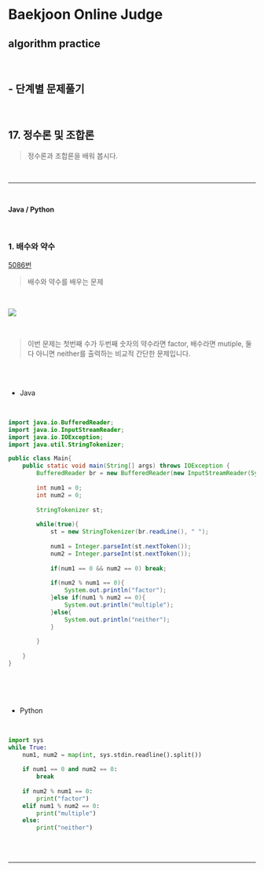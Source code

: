 # Baekjoon Online Judge

## algorithm practice
<br>

## - 단계별 문제풀기
<br>

## 17. 정수론 및 조합론

> 정수론과 조합론을 배워 봅시다.

<br>

---

<br>

**Java / Python**

<br>

### 1. 배수와 약수
[5086번](https://www.acmicpc.net/problem/5086) 
> 배수와 약수를 배우는 문제

<br>

![](https://images.velog.io/images/jini_eun/post/4c32090e-9c63-4a56-9b1f-26532256d3d3/image.png)

<br>

> 이번 문제는 첫번째 수가 두번째 숫자의 약수라면 factor, 배수라면 mutiple, 둘 다 아니면 neither를 출력하는 비교적 간단한 문제입니다.

<br><br>

- Java

<br>

```java
import java.io.BufferedReader;
import java.io.InputStreamReader;
import java.io.IOException;
import java.util.StringTokenizer;

public class Main{
	public static void main(String[] args) throws IOException {
		BufferedReader br = new BufferedReader(new InputStreamReader(System.in));
        
		int num1 = 0;
		int num2 = 0;
        
		StringTokenizer st;
        
		while(true){
			st = new StringTokenizer(br.readLine(), " ");
            
			num1 = Integer.parseInt(st.nextToken());
			num2 = Integer.parseInt(st.nextToken());
            
			if(num1 == 0 && num2 == 0) break;
            
			if(num2 % num1 == 0){
				System.out.println("factor");
			}else if(num1 % num2 == 0){
				System.out.println("multiple");
			}else{
				System.out.println("neither"); 
			}
            
		}
	
	}
}
```


<br><br><br>

- Python 

<br>

```python
import sys
while True:
    num1, num2 = map(int, sys.stdin.readline().split())
    
    if num1 == 0 and num2 == 0:
        break
        
    if num2 % num1 == 0:
        print("factor")
    elif num1 % num2 == 0:
        print("multiple")
    else:
        print("neither")

```

<br><br>

---

<br>

